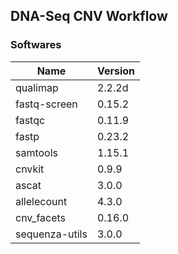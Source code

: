 ## DNA-Seq CNV Workflow

### Softwares

| Name           | Version |
| -------------- | ------- |
| qualimap       | 2.2.2d  |
| fastq-screen   | 0.15.2  |
| fastqc         | 0.11.9  |
| fastp          | 0.23.2  |
| samtools       | 1.15.1  |
| cnvkit         | 0.9.9   |
| ascat          | 3.0.0   |
| allelecount    | 4.3.0   |
| cnv_facets     | 0.16.0  |
| sequenza-utils | 3.0.0   |
